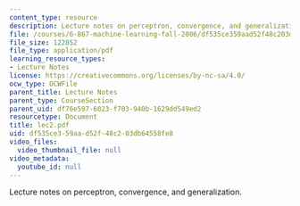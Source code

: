 ```yaml
---
content_type: resource
description: Lecture notes on perceptron, convergence, and generalization.
file: /courses/6-867-machine-learning-fall-2006/df535ce359aad52f48c203db64558fe8_lec2.pdf
file_size: 122852
file_type: application/pdf
learning_resource_types:
- Lecture Notes
license: https://creativecommons.org/licenses/by-nc-sa/4.0/
ocw_type: OCWFile
parent_title: Lecture Notes
parent_type: CourseSection
parent_uid: df76e597-6023-f703-940b-1629dd549ed2
resourcetype: Document
title: lec2.pdf
uid: df535ce3-59aa-d52f-48c2-03db64558fe8
video_files:
  video_thumbnail_file: null
video_metadata:
  youtube_id: null
---
```

Lecture notes on perceptron, convergence, and generalization.